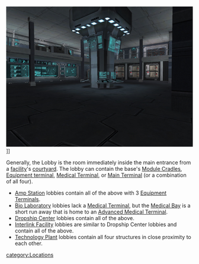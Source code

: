 ![](../images/InterlinkMainLobby.jpg "fig:InterlinkMainLobby.jpg")\]\]

Generally, the Lobby is the room immediately inside the main entrance
from a [facility](Facility.md)'s
[courtyard](Courtyard.md). The lobby can contain the base's
[Module Cradles](../items/Module_Cradle.md), [Equipment
terminal](../items/Equipment_Terminal.md), [Medical
Terminal](../items/Medical_Terminal.md), or [Main
Terminal](../items/Main_Terminal.md) (or a combination of all four).

- [Amp Station](Amp_Station.md) lobbies contain all of the
  above with 3 [Equipment Terminals](../items/Equipment_Terminal.md).
- [Bio Laboratory](Bio_Laboratory.md) lobbies lack a [Medical
  Terminal](../items/Medical_Terminal.md), but the [Medical
  Bay](Medical_Bay.md) is a short run away that is home to an
  [Advanced Medical Terminal](../items/Advanced_Medical_Terminal.md).
- [Dropship Center](Dropship_Center.md) lobbies contain all of
  the above.
- [Interlink Facility](../terminology/Interlink.md) lobbies are
  similar to Dropship Center lobbies and contain all of the above.
- [Technology Plant](Technology_Plant.md) lobbies contain all
  four structures in close proximity to each other.

[category:Locations](category:Locations.md)

